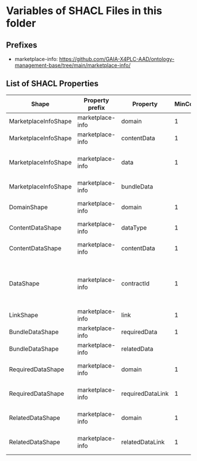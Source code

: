 # Variables of SHACL Files in this folder

## Prefixes

- marketplace-info: <https://github.com/GAIA-X4PLC-AAD/ontology-management-base/tree/main/marketplace-info/>

## List of SHACL Properties

| Shape | Property prefix | Property | MinCount | MaxCount | Description | Datatype/NodeKind | Filename |
| --- | --- | --- | --- | --- | --- | --- | --- |
| MarketplaceInfoShape | marketplace-info | domain | 1 | 1 |  |  | marketplace-info_shacl.ttl |
| MarketplaceInfoShape | marketplace-info | contentData | 1 |  |  |  | marketplace-info_shacl.ttl |
| MarketplaceInfoShape | marketplace-info | data | 1 | 1 | data object with property for, id |  | marketplace-info_shacl.ttl |
| MarketplaceInfoShape | marketplace-info | bundleData |  |  |  |  | marketplace-info_shacl.ttl |
| DomainShape | marketplace-info | domain | 1 | 1 | Choose domain type. | <http://www.w3.org/2001/XMLSchema#string> | marketplace-info_shacl.ttl |
| ContentDataShape | marketplace-info | dataType | 1 | 1 | Choose type of link. | <http://www.w3.org/2001/XMLSchema#string> | marketplace-info_shacl.ttl |
| ContentDataShape | marketplace-info | contentData | 1 | 1 | Reference to content data |  | marketplace-info_shacl.ttl |
| DataShape | marketplace-info | contractId | 1 | 1 | Contract information in regards to the data exchange component. | <http://www.w3.org/2001/XMLSchema#string> | marketplace-info_shacl.ttl |
| LinkShape | marketplace-info | link | 1 | 1 | Enter a link or DID. | <http://www.w3.org/2001/XMLSchema#anyURI> | marketplace-info_shacl.ttl |
| BundleDataShape | marketplace-info | requiredData | 1 |  |  |  | marketplace-info_shacl.ttl |
| BundleDataShape | marketplace-info | relatedData |  |  |  |  | marketplace-info_shacl.ttl |
| RequiredDataShape | marketplace-info | domain | 1 | 1 | Reference to required assets |  | marketplace-info_shacl.ttl |
| RequiredDataShape | marketplace-info | requiredDataLink | 1 | 1 | Reference to required data |  | marketplace-info_shacl.ttl |
| RelatedDataShape | marketplace-info | domain | 1 | 1 | Reference to related assets |  | marketplace-info_shacl.ttl |
| RelatedDataShape | marketplace-info | relatedDataLink | 1 | 1 | Reference to related data |  | marketplace-info_shacl.ttl |
